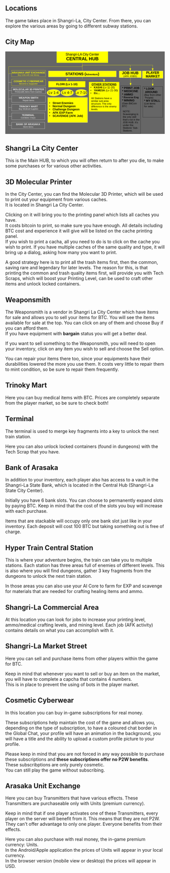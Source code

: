 ## Locations
The game takes place in Shangri-La, City Center. From there, you can explore the various areas by going to different subway stations. 

## City Map

![Map](/resources/mobile-tutorial/Map.png)

## Shangri La City Center  
This is the Main HUB, to which you will often return to after you die, to make some purchases or for various other activities.

## 3D Molecular Printer  
In the City Center, you can find the Molecular 3D Printer, which will be used to print out your equipment from various caches.  
It is located in Shangri La City Center.  

Clicking on it will bring you to the printing panel which lists all caches you have.  
It costs bitcoin to print, so make sure you have enough. All details including BTC cost and experience it will give will be listed on the cache printing panel.  
If you wish to print a cacha, all you need to do is to click on the cache you wish to print. If you have multiple caches of the same quality and type, it will bring up a dialog, asking how many you want to print.  

A good strategy here is to print all the trash items first, then the common, saving rare and legendary for later levels. The reason for this, is that printing the common and trash quality items first, will provide you with Tech Scraps, which will boost your Printing Level, can be used to craft other items and unlock locked containers.

## Weaponsmith  
The Weaponsmith is a vendor in Shangri La City Center which have items for sale and allows you to sell your items for BTC. You will see the items available for sale at the top. You can click on any of them and choose Buy if you can afford them.  
If you have equipment with **bargain** status you will get a better deal.  

If you want to sell something to the Weaponsmith, you will need to open your inventory, click on any item you wish to sell and choose the Sell option.

You can repair your items there too, since your equipments have their durabilities lowered the more you use them. It costs very little to repair them to mint condition, so be sure to repair them frequently.

## Trinoky Mart  
Here you can buy medical items with BTC. Prices are completely separate from the player market, so be sure to check both!  

## Terminal  
The terminal is used to merge key fragments into a key to unlock the next train station.  

Here you can also unlock locked containers (found in dungeons) with the Tech Scrap that you have.

## Bank of Arasaka
In addition to your inventory, each player also has access to a vault in the Shangri-La State Bank, which is located in the Central Hub (Shangri-La State City Center).  

Initially you have 6 bank slots. You can choose to permanently expand slots by paying BTC. Keep in mind that the cost of the slots you buy will increase with each purchase.  

Items that are stackable will occupy only one bank slot just like in your inventory. Each deposit will cost 100 BTC but taking something out is free of charge.  

## Hyper Train Central Station  
This is where your adventure begins, the train can take you to multiple stations. Each station has three areas full of enemies of different levels. This is also where you will find dungeons, gather 3 key fragments from the dungeons to unlock the next train station.  

In those areas you can also use your AI Core to farm for EXP and scavenge for materials that are needed for crafting healing items and ammo.

## Shangri-La Commercial Area  
At this location you can look for jobs to increase your printing level, ammo/medical crafting levels, and mining level. Each job (AFK activity) contains details on what you can accomplish with it.

## Shangri-La Market Street  
Here you can sell and purchase items from other players within the game for BTC.  

Keep in mind that whenever you want to sell or buy an item on the market, you will have to complete a capcha that contains 4 numbers.  
This is in place to prevent the using of bots in the player market.

## Cosmetic Cyberwear  
In this location you can buy in-game subscriptions for real money.  

These subscriptions help maintain the cost of the game and allows you, depending on the type of subscription, to have a coloured chat border in the Global Chat, your profile will have an animation in the background, you will have a title and the ability to upload a custom profile picture to your profile.  

Please keep in mind that you are not forced in any way possible to purchase these subscriptions and **these subscriptions offer no P2W benefits**.  
These subscribptions are only purely cosmetic.  
You can still play the game without subscribing.

## Arasaka Unit Exchange
Here you can buy Transmitters that have various effects. 
These Transmitters are purchaseable only with Units (premium currency).  

Keep in mind that if one player activates one of these Transmitters, every player on the server will benefit from it. This means that they are not P2W.  
They can't offer advantage to only one player. Everyone benefits from their effects.  

Here you can also purchase with real money, the in-game premium currency: Units.  
In the Android/Apple application the prices of Units will appear in your local currency.  
In the browser version (mobile view or desktop) the prices will appear in USD.
